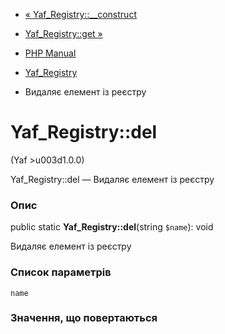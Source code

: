 - [« Yaf_Registry::\_\_construct](yaf-registry.construct.md)
- [Yaf_Registry::get »](yaf-registry.get.md)

- [PHP Manual](index.md)
- [Yaf_Registry](class.yaf-registry.md)
- Видаляє елемент із реєстру

# Yaf_Registry::del

(Yaf \>u003d1.0.0)

Yaf_Registry::del — Видаляє елемент із реєстру

### Опис

public static **Yaf_Registry::del**(string `$name`): void

Видаляє елемент із реєстру

### Список параметрів

`name`

### Значення, що повертаються
